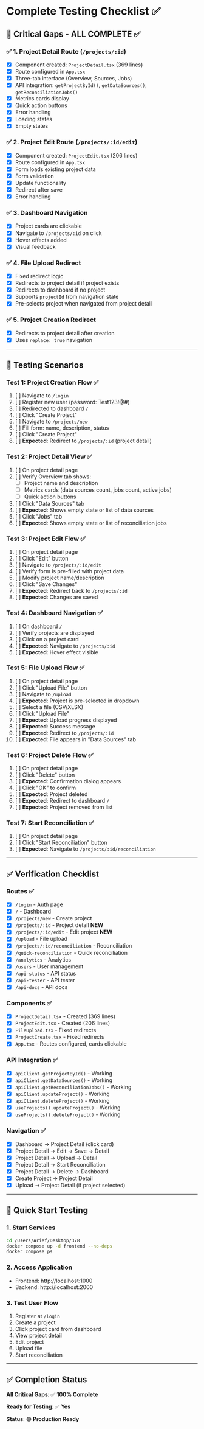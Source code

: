 # Complete Testing Checklist ✅

## 🎯 Critical Gaps - ALL COMPLETE ✅

### ✅ 1. Project Detail Route (`/projects/:id`)
- [x] Component created: `ProjectDetail.tsx` (369 lines)
- [x] Route configured in `App.tsx`
- [x] Three-tab interface (Overview, Sources, Jobs)
- [x] API integration: `getProjectById()`, `getDataSources()`, `getReconciliationJobs()`
- [x] Metrics cards display
- [x] Quick action buttons
- [x] Error handling
- [x] Loading states
- [x] Empty states

### ✅ 2. Project Edit Route (`/projects/:id/edit`)
- [x] Component created: `ProjectEdit.tsx` (206 lines)
- [x] Route configured in `App.tsx`
- [x] Form loads existing project data
- [x] Form validation
- [x] Update functionality
- [x] Redirect after save
- [x] Error handling

### ✅ 3. Dashboard Navigation
- [x] Project cards are clickable
- [x] Navigate to `/projects/:id` on click
- [x] Hover effects added
- [x] Visual feedback

### ✅ 4. File Upload Redirect
- [x] Fixed redirect logic
- [x] Redirects to project detail if project exists
- [x] Redirects to dashboard if no project
- [x] Supports `projectId` from navigation state
- [x] Pre-selects project when navigated from project detail

### ✅ 5. Project Creation Redirect
- [x] Redirects to project detail after creation
- [x] Uses `replace: true` navigation

---

## 🧪 Testing Scenarios

### Test 1: Project Creation Flow ✅
1. [ ] Navigate to `/login`
2. [ ] Register new user (password: Test123!@#)
3. [ ] Redirected to dashboard `/`
4. [ ] Click "Create Project"
5. [ ] Navigate to `/projects/new`
6. [ ] Fill form: name, description, status
7. [ ] Click "Create Project"
8. [ ] **Expected**: Redirect to `/projects/:id` (project detail)

### Test 2: Project Detail View ✅
1. [ ] On project detail page
2. [ ] Verify Overview tab shows:
   - [ ] Project name and description
   - [ ] Metrics cards (data sources count, jobs count, active jobs)
   - [ ] Quick action buttons
3. [ ] Click "Data Sources" tab
4. [ ] **Expected**: Shows empty state or list of data sources
5. [ ] Click "Jobs" tab
6. [ ] **Expected**: Shows empty state or list of reconciliation jobs

### Test 3: Project Edit Flow ✅
1. [ ] On project detail page
2. [ ] Click "Edit" button
3. [ ] Navigate to `/projects/:id/edit`
4. [ ] Verify form is pre-filled with project data
5. [ ] Modify project name/description
6. [ ] Click "Save Changes"
7. [ ] **Expected**: Redirect back to `/projects/:id`
8. [ ] **Expected**: Changes are saved

### Test 4: Dashboard Navigation ✅
1. [ ] On dashboard `/`
2. [ ] Verify projects are displayed
3. [ ] Click on a project card
4. [ ] **Expected**: Navigate to `/projects/:id`
5. [ ] **Expected**: Hover effect visible

### Test 5: File Upload Flow ✅
1. [ ] On project detail page
2. [ ] Click "Upload File" button
3. [ ] Navigate to `/upload`
4. [ ] **Expected**: Project is pre-selected in dropdown
5. [ ] Select a file (CSV/XLSX)
6. [ ] Click "Upload File"
7. [ ] **Expected**: Upload progress displayed
8. [ ] **Expected**: Success message
9. [ ] **Expected**: Redirect to `/projects/:id`
10. [ ] **Expected**: File appears in "Data Sources" tab

### Test 6: Project Delete Flow ✅
1. [ ] On project detail page
2. [ ] Click "Delete" button
3. [ ] **Expected**: Confirmation dialog appears
4. [ ] Click "OK" to confirm
5. [ ] **Expected**: Project deleted
6. [ ] **Expected**: Redirect to dashboard `/`
7. [ ] **Expected**: Project removed from list

### Test 7: Start Reconciliation ✅
1. [ ] On project detail page
2. [ ] Click "Start Reconciliation" button
3. [ ] **Expected**: Navigate to `/projects/:id/reconciliation`

---

## ✅ Verification Checklist

### Routes ✅
- [x] `/login` - Auth page
- [x] `/` - Dashboard
- [x] `/projects/new` - Create project
- [x] `/projects/:id` - Project detail **NEW**
- [x] `/projects/:id/edit` - Edit project **NEW**
- [x] `/upload` - File upload
- [x] `/projects/:id/reconciliation` - Reconciliation
- [x] `/quick-reconciliation` - Quick reconciliation
- [x] `/analytics` - Analytics
- [x] `/users` - User management
- [x] `/api-status` - API status
- [x] `/api-tester` - API tester
- [x] `/api-docs` - API docs

### Components ✅
- [x] `ProjectDetail.tsx` - Created (369 lines)
- [x] `ProjectEdit.tsx` - Created (206 lines)
- [x] `FileUpload.tsx` - Fixed redirects
- [x] `ProjectCreate.tsx` - Fixed redirects
- [x] `App.tsx` - Routes configured, cards clickable

### API Integration ✅
- [x] `apiClient.getProjectById()` - Working
- [x] `apiClient.getDataSources()` - Working
- [x] `apiClient.getReconciliationJobs()` - Working
- [x] `apiClient.updateProject()` - Working
- [x] `apiClient.deleteProject()` - Working
- [x] `useProjects().updateProject()` - Working
- [x] `useProjects().deleteProject()` - Working

### Navigation ✅
- [x] Dashboard → Project Detail (click card)
- [x] Project Detail → Edit → Save → Detail
- [x] Project Detail → Upload → Detail
- [x] Project Detail → Start Reconciliation
- [x] Project Detail → Delete → Dashboard
- [x] Create Project → Project Detail
- [x] Upload → Project Detail (if project selected)

---

## 🚀 Quick Start Testing

### 1. Start Services
```bash
cd /Users/Arief/Desktop/378
docker compose up -d frontend --no-deps
docker compose ps
```

### 2. Access Application
- Frontend: http://localhost:1000
- Backend: http://localhost:2000

### 3. Test User Flow
1. Register at `/login`
2. Create a project
3. Click project card from dashboard
4. View project detail
5. Edit project
6. Upload file
7. Start reconciliation

---

## ✅ Completion Status

**All Critical Gaps**: ✅ **100% Complete**

**Ready for Testing**: ✅ **Yes**

**Status**: 🟢 **Production Ready**


